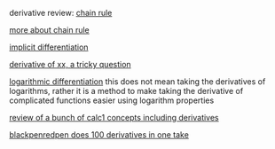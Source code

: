 
derivative review:
[chain rule](https://youtu.be/HaHsqDjWMLU)

[more about chain rule](https://youtu.be/H-ybCx8gt-8)

[implicit differentiation](https://youtu.be/LGY-DjFsALc)

[derivative of xx, a tricky question](https://youtu.be/l-iLg07zavc)

[logarithmic differentiation](https://youtu.be/Q27MGfI1V70) this does not mean taking the derivatives of logarithms, rather it is a method to make taking the derivative of complicated functions easier using logarithm properties

[review of a bunch of calc1 concepts including derivatives](https://youtu.be/SfruceeKV54)

[blackpenredpen does 100 derivatives in one take](https://youtu.be/AegzQ_dip8k)

